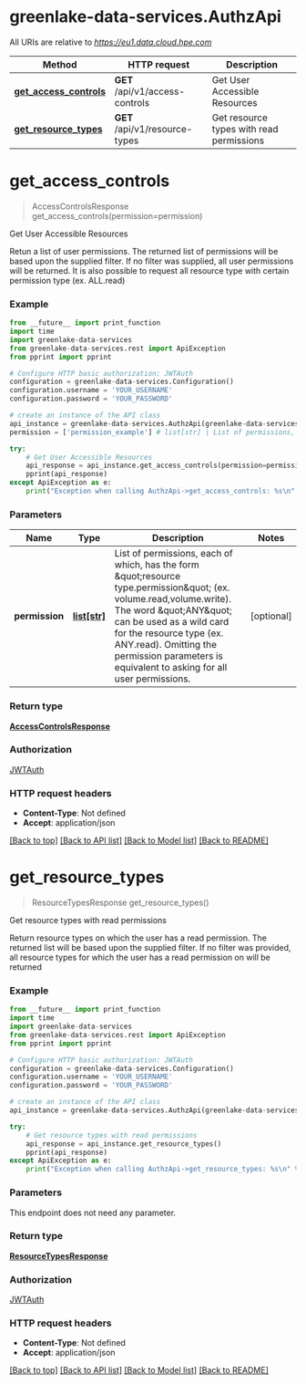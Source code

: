 # greenlake-data-services.AuthzApi

All URIs are relative to *https://eu1.data.cloud.hpe.com*

Method | HTTP request | Description
------------- | ------------- | -------------
[**get_access_controls**](AuthzApi.md#get_access_controls) | **GET** /api/v1/access-controls | Get User Accessible Resources
[**get_resource_types**](AuthzApi.md#get_resource_types) | **GET** /api/v1/resource-types | Get resource types with read permissions


# **get_access_controls**
> AccessControlsResponse get_access_controls(permission=permission)

Get User Accessible Resources

Retun a list of user permissions.  The returned list of permissions will be based upon the supplied filter.  If no filter was supplied, all user permissions will be returned. It is also possible to request all resource type with certain permission type (ex. ALL.read)

### Example
```python
from __future__ import print_function
import time
import greenlake-data-services
from greenlake-data-services.rest import ApiException
from pprint import pprint

# Configure HTTP basic authorization: JWTAuth
configuration = greenlake-data-services.Configuration()
configuration.username = 'YOUR_USERNAME'
configuration.password = 'YOUR_PASSWORD'

# create an instance of the API class
api_instance = greenlake-data-services.AuthzApi(greenlake-data-services.ApiClient(configuration))
permission = ['permission_example'] # list[str] | List of permissions, each of which, has the form \"resource type.permission\" (ex. volume.read,volume.write). The word \"ANY\" can be used as a wild card for the resource type (ex. ANY.read). Omitting the permission parameters is equivalent to asking for all user permissions. (optional)

try:
    # Get User Accessible Resources
    api_response = api_instance.get_access_controls(permission=permission)
    pprint(api_response)
except ApiException as e:
    print("Exception when calling AuthzApi->get_access_controls: %s\n" % e)
```

### Parameters

Name | Type | Description  | Notes
------------- | ------------- | ------------- | -------------
 **permission** | [**list[str]**](str.md)| List of permissions, each of which, has the form \&quot;resource type.permission\&quot; (ex. volume.read,volume.write). The word \&quot;ANY\&quot; can be used as a wild card for the resource type (ex. ANY.read). Omitting the permission parameters is equivalent to asking for all user permissions. | [optional] 

### Return type

[**AccessControlsResponse**](AccessControlsResponse.md)

### Authorization

[JWTAuth](../README.md#JWTAuth)

### HTTP request headers

 - **Content-Type**: Not defined
 - **Accept**: application/json

[[Back to top]](#) [[Back to API list]](../README.md#documentation-for-api-endpoints) [[Back to Model list]](../README.md#documentation-for-models) [[Back to README]](../README.md)

# **get_resource_types**
> ResourceTypesResponse get_resource_types()

Get resource types with read permissions

Return resource types on which the user has a read permission.  The returned list will be based upon the supplied filter.  If no filter was provided, all resource types for which the user has a read permission on will be returned

### Example
```python
from __future__ import print_function
import time
import greenlake-data-services
from greenlake-data-services.rest import ApiException
from pprint import pprint

# Configure HTTP basic authorization: JWTAuth
configuration = greenlake-data-services.Configuration()
configuration.username = 'YOUR_USERNAME'
configuration.password = 'YOUR_PASSWORD'

# create an instance of the API class
api_instance = greenlake-data-services.AuthzApi(greenlake-data-services.ApiClient(configuration))

try:
    # Get resource types with read permissions
    api_response = api_instance.get_resource_types()
    pprint(api_response)
except ApiException as e:
    print("Exception when calling AuthzApi->get_resource_types: %s\n" % e)
```

### Parameters
This endpoint does not need any parameter.

### Return type

[**ResourceTypesResponse**](ResourceTypesResponse.md)

### Authorization

[JWTAuth](../README.md#JWTAuth)

### HTTP request headers

 - **Content-Type**: Not defined
 - **Accept**: application/json

[[Back to top]](#) [[Back to API list]](../README.md#documentation-for-api-endpoints) [[Back to Model list]](../README.md#documentation-for-models) [[Back to README]](../README.md)

